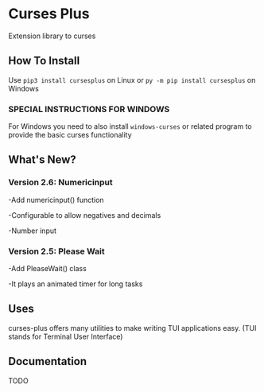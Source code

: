 # Curses Plus
Extension library to curses

## How To Install
Use ```pip3 install cursesplus```
on Linux or ```py -m pip install cursesplus```
on Windows

### SPECIAL INSTRUCTIONS FOR WINDOWS

For Windows you need to also install ```windows-curses``` or related program
to provide the basic curses functionality

## What's New?

### Version 2.6: Numericinput

-Add numericinput() function

-Configurable to allow negatives and decimals

-Number input

### Version 2.5: Please Wait

-Add PleaseWait() class

-It plays an animated timer for long tasks

## Uses

curses-plus offers many utilities to make writing TUI applications easy. (TUI stands for Terminal User Interface)

## Documentation

TODO